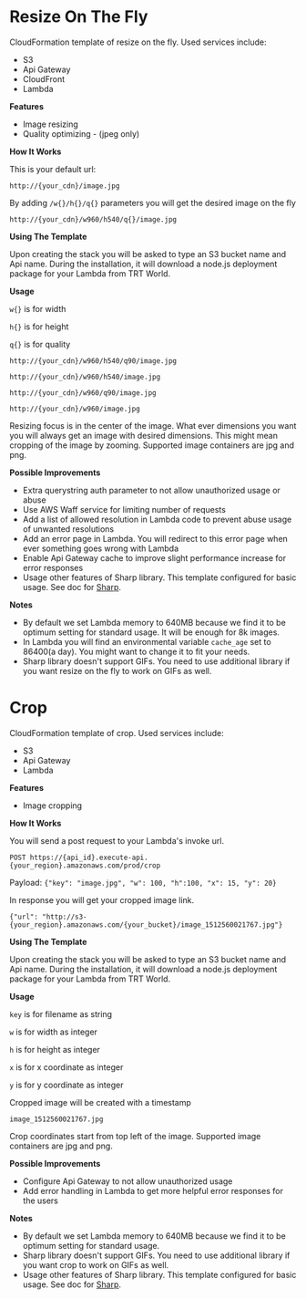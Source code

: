 # Resize On The Fly


CloudFormation template of resize on the fly. Used services include:
- S3
- Api Gateway
- CloudFront
- Lambda


**Features**

- Image resizing
- Quality optimizing - (jpeg only)

**How It Works**


This is your default url:

`http://{your_cdn}/image.jpg`

By adding `/w{}/h{}/q{}` parameters you will get the desired image on the fly

`http://{your_cdn}/w960/h540/q{}/image.jpg`

**Using The Template**

Upon creating the stack you will be asked to type an S3 bucket name and Api name. During the installation, it will download a node.js deployment package for your Lambda from TRT World.

**Usage**

`w{}` is for width

`h{}` is for height

`q{}` is for quality

`http://{your_cdn}/w960/h540/q90/image.jpg`

`http://{your_cdn}/w960/h540/image.jpg`

`http://{your_cdn}/w960/q90/image.jpg`

`http://{your_cdn}/w960/image.jpg`

Resizing focus is in the center of the image. What ever dimensions you want you will always get an image with desired dimensions. This might mean cropping of the image by zooming. Supported image containers are jpg and png.

**Possible Improvements**

- Extra querystring auth parameter to not allow unauthorized usage or abuse
- Use AWS Waff service for limiting number of requests
- Add a list of allowed resolution in Lambda code to prevent abuse usage of unwanted resolutions
- Add an error page in Lambda. You will redirect to this error page when ever something goes wrong with Lambda
- Enable Api Gateway cache to improve slight performance increase for error responses
- Usage other features of Sharp library. This template configured for basic usage. See doc for [Sharp](http://sharp.dimens.io/en/stable).

**Notes**

- By default we set Lambda memory to 640MB because we find it to be optimum setting for standard usage. It will be enough for 8k images.
- In Lambda you will find an environmental variable `cache_age` set to 86400(a day). You might want to change it to fit your needs.
- Sharp library doesn't support GIFs. You need to use additional library if you want resize on the fly to work on GIFs as well.



# Crop

CloudFormation template of crop. Used services include:
- S3
- Api Gateway
- Lambda

**Features**

- Image cropping

**How It Works**


You will send a post request to your Lambda's invoke url.

`POST https://{api_id}.execute-api.{your_region}.amazonaws.com/prod/crop`

Payload: `{"key": "image.jpg", "w": 100, "h":100, "x": 15, "y": 20}`

In response you will get your cropped image link.

`{"url": "http://s3-{your_region}.amazonaws.com/{your_bucket}/image_1512560021767.jpg"}`

**Using The Template**

Upon creating the stack you will be asked to type an S3 bucket name and Api name. During the installation, it will download a node.js deployment package for your Lambda from TRT World.

**Usage**

`key` is for filename as string

`w` is for width as integer

`h` is for height as integer

`x` is for x coordinate as integer

`y` is for y coordinate as integer


Cropped image will be created with a timestamp

`image_1512560021767.jpg`


Crop coordinates start from top left of the image. Supported image containers are jpg and png.

**Possible Improvements**

- Configure Api Gateway to not allow unauthorized usage
- Add error handling in Lambda to get more helpful error responses for the users 


**Notes**

- By default we set Lambda memory to 640MB because we find it to be optimum setting for standard usage.
- Sharp library doesn't support GIFs. You need to use additional library if you want crop to work on GIFs as well.
- Usage other features of Sharp library. This template configured for basic usage. See doc for [Sharp](http://sharp.dimens.io/en/stable).

